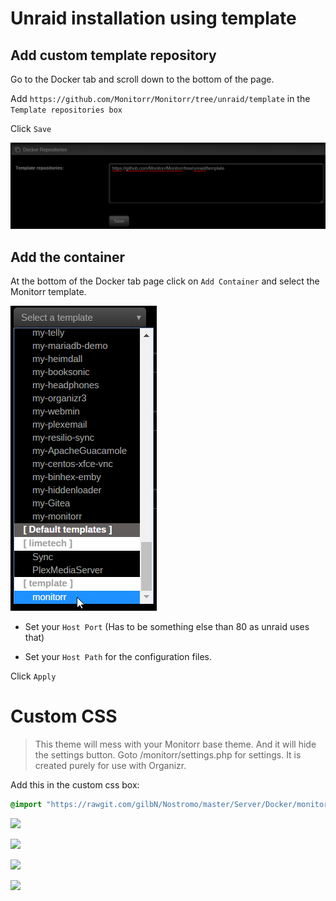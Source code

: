
# Unraid installation using template

## Add custom template repository

Go to the Docker tab and scroll down to the bottom of the page.

Add `https://github.com/Monitorr/Monitorr/tree/unraid/template` in the `Template repositories box`

Click `Save`

![](https://github.com/gilbN/Nostromo/blob/master/Server/Docker/monitorr/template%20repo.png)


## Add the container

At the bottom of the Docker tab page click on `Add Container` and select the Monitorr template.

![](https://github.com/gilbN/Nostromo/blob/master/Server/Docker/monitorr/template.png)

* Set your `Host Port` (Has to be something else than 80 as unraid uses that)

* Set your `Host Path` for the configuration files.

Click `Apply`


# Custom CSS
> This theme will mess with your Monitorr base theme. And it will hide the settings button. Goto /monitorr/settings.php for settings.
> It is created purely for use with Organizr.

Add this in the custom css box:
```css
@import "https://rawgit.com/gilbN/Nostromo/master/Server/Docker/monitorr/custom-organizr-css.css";
```
![](https://i.imgur.com/kX4Qcsj.jpg)

![](https://i.imgur.com/O2fUyTz.jpg)

![](https://i.imgur.com/sJRELOP.jpg)

![](https://i.imgur.com/EB6YZZG.png)
